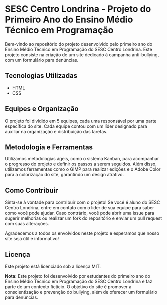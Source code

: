 # SESC Centro Londrina - Projeto do Primeiro Ano do Ensino Médio Técnico em Programação

Bem-vindo ao repositório do projeto desenvolvido pelo primeiro ano do Ensino Médio Técnico em Programação do SESC Centro Londrina. Este projeto consiste na criação de um site dedicado à campanha anti-bullying, com um formulário para denúncias.

## Tecnologias Utilizadas
- HTML
- CSS

## Equipes e Organização
O projeto foi dividido em 5 equipes, cada uma responsável por uma parte específica do site. Cada equipe contou com um líder designado para auxiliar na organização e distribuição das tarefas.

## Metodologia e Ferramentas
Utilizamos metodologias ágeis, como o sistema Kanban, para acompanhar o progresso do projeto e definir os passos a serem seguidos. Além disso, utilizamos ferramentas como o GIMP para realizar edições e o Adobe Color para a colorização do site, garantindo um design atrativo.

## Como Contribuir
Sinta-se à vontade para contribuir com o projeto! Se você é aluno do SESC Centro Londrina, entre em contato com o líder de sua equipe para saber como você pode ajudar. Caso contrário, você pode abrir uma issue para sugerir melhorias ou realizar um fork do repositório e enviar um pull request com suas alterações.

Agradecemos a todos os envolvidos neste projeto e esperamos que nosso site seja útil e informativo!

## Licença
Este projeto está licenciado sob a licença MIT.

**Nota:** Este projeto foi desenvolvido por estudantes do primeiro ano do Ensino Médio Técnico em Programação do SESC Centro Londrina e faz parte de um contexto fictício. O objetivo do site é promover a conscientização e prevenção do bullying, além de oferecer um formulário para denúncias.
